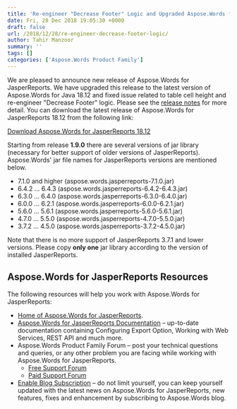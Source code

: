 ```yaml
---
title: 'Re-engineer "Decrease Footer" Logic and Upgraded Aspose.Words for JasperReports to Aspose.Words for Java 18.12'
date: Fri, 28 Dec 2018 19:05:30 +0000
draft: false
url: /2018/12/28/re-engineer-decrease-footer-logic/
author: Tahir Manzoor
summary: ''
tags: []
categories: ['Aspose.Words Product Family']
---
```


[](https://products.aspose.com/words/jasperreports)We are pleased to announce new release of Aspose.Words for JasperReports. We have upgraded this release to the latest version of Aspose.Words for Java 18.12 and fixed issue related to table cell height and re-engineer "Decrease Footer" logic. Please see the [release notes][1] for more detail. You can download the latest release of Aspose.Words for JasperReports 18.12 from the following link:

[Download Aspose.Words for JasperReports 18.12][2]

Starting from release **1.9.0** there are several versions of jar library (necessary for better support of older versions of JasperReports). Aspose.Words' jar file names for JasperReports versions are mentioned below.

*   7.1.0 and higher (aspose.words.jasperreports-7.1.0.jar)
*   6.4.2 ... 6.4.3 (aspose.words.jasperreports-6.4.2-6.4.3.jar)
*   6.3.0 ... 6.4.0 (aspose.words.jasperreports-6.3.0-6.4.0.jar)
*   6.0.0 ... 6.2.1 (aspose.words.jasperreports-6.0.0-6.2.1.jar)
*   5.6.0 ... 5.6.1 (aspose.words.jasperreports-5.6.0-5.6.1.jar)
*   4.7.0 ... 5.5.0 (aspose.words.jasperreports-4.7.0-5.5.0.jar)
*   3.7.2 ... 4.5.0 (aspose.words.jasperreports-3.7.2-4.5.0.jar)

Note that there is no more support of JasperReports 3.7.1 and lower versions. Please copy **only one** jar library according to the version of installed JasperReports.

## Aspose.Words for JasperReports Resources

The following resources will help you work with Aspose.Words for JasperReports:

*   [Home of Aspose.Words for JasperReports][3].
*   [Aspose.Words for JasperReports Documentation][4] – up-to-date documentation containing Configuring Export Option, Working with Web Services, REST API and much more.
*   Aspose.Words Product Family Forum – post your technical questions and queries, or any other problem you are facing while working with Aspose.Words for JasperReports.
    *   [Free Support Forum][5]
    *   [Paid Support Forum][6]
*   [Enable Blog Subscription][7] – do not limit yourself, you can keep yourself updated with the latest news on Aspose.Words for JasperReports, new features, fixes and enhancement by subscribing to Aspose.Words blog.



[1]: https://docs.aspose.com/display/wordsjasperreports/Aspose.Words+for+JasperReports+18.12+Release+Notes
[2]: https://downloads.aspose.com/words/jasperreports/new-releases/aspose.words-for-jasperreports-18.12/
[3]: https://products.aspose.com/words/jasperreports
[4]: https://docs.aspose.com/display/wordsjasperreports/Home
[5]: https://forum.aspose.com/c/words
[6]: https://helpdesk.aspose.com/
[7]: https://blog.aspose.com/category/aspose-products/aspose-words-product-family/




